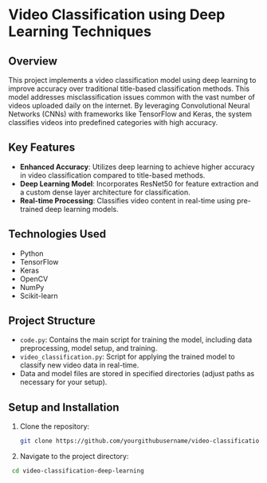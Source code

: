 # Video Classification using Deep Learning Techniques

## Overview
This project implements a video classification model using deep learning to improve accuracy over traditional title-based classification methods. This model addresses misclassification issues common with the vast number of videos uploaded daily on the internet. By leveraging Convolutional Neural Networks (CNNs) with frameworks like TensorFlow and Keras, the system classifies videos into predefined categories with high accuracy.

## Key Features
- **Enhanced Accuracy**: Utilizes deep learning to achieve higher accuracy in video classification compared to title-based methods.
- **Deep Learning Model**: Incorporates ResNet50 for feature extraction and a custom dense layer architecture for classification.
- **Real-time Processing**: Classifies video content in real-time using pre-trained deep learning models.

## Technologies Used
- Python
- TensorFlow
- Keras
- OpenCV
- NumPy
- Scikit-learn

## Project Structure
- `code.py`: Contains the main script for training the model, including data preprocessing, model setup, and training.
- `video_classification.py`: Script for applying the trained model to classify new video data in real-time.
- Data and model files are stored in specified directories (adjust paths as necessary for your setup).

## Setup and Installation
1. Clone the repository:
   ```bash
   git clone https://github.com/yourgithubusername/video-classification-deep-learning.git
   
2. Navigate to the project directory:
  ```bash
   cd video-classification-deep-learning
